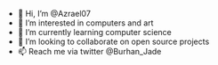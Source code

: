 - 👋 Hi, I’m @Azrael07
- 👀 I’m interested in computers and art
- 🌱 I’m currently learning computer science
- 💞️ I’m looking to collaborate on open source projects
- 📫 Reach me via twitter @Burhan_Jade

<!---
Azrael07/Azrael07 is a ✨ special ✨ repository because its `README.md` (this file) appears on your GitHub profile.
You can click the Preview link to take a look at your changes.
--->
